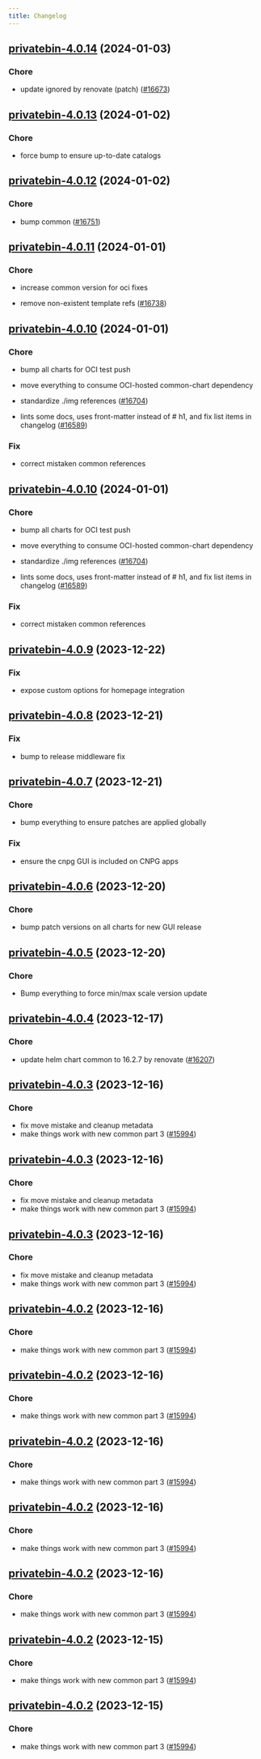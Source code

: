 ```yaml
---
title: Changelog
---
```





## [privatebin-4.0.14](https://github.com/truecharts/charts/compare/privatebin-4.0.13...privatebin-4.0.14) (2024-01-03)

### Chore



- update ignored by renovate (patch) ([#16673](https://github.com/truecharts/charts/issues/16673))


## [privatebin-4.0.13](https://github.com/truecharts/charts/compare/privatebin-4.0.12...privatebin-4.0.13) (2024-01-02)

### Chore



- force bump to ensure up-to-date catalogs


## [privatebin-4.0.12](https://github.com/truecharts/charts/compare/privatebin-4.0.11...privatebin-4.0.12) (2024-01-02)

### Chore



- bump common ([#16751](https://github.com/truecharts/charts/issues/16751))


## [privatebin-4.0.11](https://github.com/truecharts/charts/compare/privatebin-4.0.10...privatebin-4.0.11) (2024-01-01)

### Chore



- increase common version for oci fixes

- remove non-existent template refs ([#16738](https://github.com/truecharts/charts/issues/16738))


## [privatebin-4.0.10](https://github.com/truecharts/charts/compare/privatebin-4.0.9...privatebin-4.0.10) (2024-01-01)

### Chore



- bump all charts for OCI test push

- move everything to consume OCI-hosted common-chart dependency

- standardize ./img references ([#16704](https://github.com/truecharts/charts/issues/16704))

- lints some docs, uses front-matter instead of # h1, and fix list items in changelog ([#16589](https://github.com/truecharts/charts/issues/16589))

### Fix



- correct mistaken common references


## [privatebin-4.0.10](https://github.com/truecharts/charts/compare/privatebin-4.0.9...privatebin-4.0.10) (2024-01-01)

### Chore



- bump all charts for OCI test push

- move everything to consume OCI-hosted common-chart dependency

- standardize ./img references ([#16704](https://github.com/truecharts/charts/issues/16704))

- lints some docs, uses front-matter instead of # h1, and fix list items in changelog ([#16589](https://github.com/truecharts/charts/issues/16589))

### Fix



- correct mistaken common references
## [privatebin-4.0.9](https://github.com/truecharts/charts/compare/privatebin-4.0.8...privatebin-4.0.9) (2023-12-22)

### Fix

- expose custom options for homepage integration

## [privatebin-4.0.8](https://github.com/truecharts/charts/compare/privatebin-4.0.7...privatebin-4.0.8) (2023-12-21)

### Fix

- bump to release middleware fix

## [privatebin-4.0.7](https://github.com/truecharts/charts/compare/privatebin-4.0.6...privatebin-4.0.7) (2023-12-21)

### Chore

- bump everything to ensure patches are applied globally

### Fix

- ensure the cnpg GUI is included on CNPG apps

## [privatebin-4.0.6](https://github.com/truecharts/charts/compare/privatebin-4.0.5...privatebin-4.0.6) (2023-12-20)

### Chore

- bump patch versions on all charts for new GUI release

## [privatebin-4.0.5](https://github.com/truecharts/charts/compare/privatebin-4.0.4...privatebin-4.0.5) (2023-12-20)

### Chore

- Bump everything to force min/max scale version update

## [privatebin-4.0.4](https://github.com/truecharts/charts/compare/privatebin-4.0.3...privatebin-4.0.4) (2023-12-17)

### Chore

- update helm chart common to 16.2.7 by renovate ([#16207](https://github.com/truecharts/charts/issues/16207))

## [privatebin-4.0.3](https://github.com/truecharts/charts/compare/privatebin-3.0.33...privatebin-4.0.3) (2023-12-16)

### Chore

- fix move mistake and cleanup metadata
- make things work with new common part 3 ([#15994](https://github.com/truecharts/charts/issues/15994))

## [privatebin-4.0.3](https://github.com/truecharts/charts/compare/privatebin-3.0.33...privatebin-4.0.3) (2023-12-16)

### Chore

- fix move mistake and cleanup metadata
- make things work with new common part 3 ([#15994](https://github.com/truecharts/charts/issues/15994))

## [privatebin-4.0.3](https://github.com/truecharts/charts/compare/privatebin-3.0.33...privatebin-4.0.3) (2023-12-16)

### Chore

- fix move mistake and cleanup metadata
- make things work with new common part 3 ([#15994](https://github.com/truecharts/charts/issues/15994))

## [privatebin-4.0.2](https://github.com/truecharts/charts/compare/privatebin-3.0.33...privatebin-4.0.2) (2023-12-16)

### Chore

- make things work with new common part 3 ([#15994](https://github.com/truecharts/charts/issues/15994))

## [privatebin-4.0.2](https://github.com/truecharts/charts/compare/privatebin-3.0.33...privatebin-4.0.2) (2023-12-16)

### Chore

- make things work with new common part 3 ([#15994](https://github.com/truecharts/charts/issues/15994))

## [privatebin-4.0.2](https://github.com/truecharts/charts/compare/privatebin-3.0.33...privatebin-4.0.2) (2023-12-16)

### Chore

- make things work with new common part 3 ([#15994](https://github.com/truecharts/charts/issues/15994))

## [privatebin-4.0.2](https://github.com/truecharts/charts/compare/privatebin-3.0.33...privatebin-4.0.2) (2023-12-16)

### Chore

- make things work with new common part 3 ([#15994](https://github.com/truecharts/charts/issues/15994))

## [privatebin-4.0.2](https://github.com/truecharts/charts/compare/privatebin-3.0.33...privatebin-4.0.2) (2023-12-16)

### Chore

- make things work with new common part 3 ([#15994](https://github.com/truecharts/charts/issues/15994))

## [privatebin-4.0.2](https://github.com/truecharts/charts/compare/privatebin-3.0.33...privatebin-4.0.2) (2023-12-15)

### Chore

- make things work with new common part 3 ([#15994](https://github.com/truecharts/charts/issues/15994))

## [privatebin-4.0.2](https://github.com/truecharts/charts/compare/privatebin-3.0.33...privatebin-4.0.2) (2023-12-15)

### Chore

- make things work with new common part 3 ([#15994](https://github.com/truecharts/charts/issues/15994))
